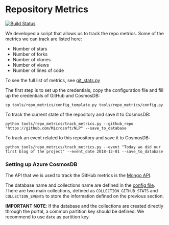 # Repository Metrics

[![Build Status](https://dev.azure.com/best-practices/nlp/_apis/build/status/repo_metrics?branchName=master)](https://dev.azure.com/best-practices/nlp/_build/latest?definitionId=36&branchName=master)

We developed a script that allows us to track the repo metrics. Some of the metrics we can track are listed here:

* Number of stars
* Number of forks
* Number of clones
* Number of views
* Number of lines of code

To see the full list of metrics, see [git_stats.py](git_stats.py)

The first step is to set up the credentials, copy the configuration file and fill up the credentials of GitHub and CosmosDB:

    cp tools/repo_metrics/config_template.py tools/repo_metrics/config.py

To track the current state of the repository and save it to CosmosDB:

    python tools/repo_metrics/track_metrics.py --github_repo "https://github.com/Microsoft/NLP" --save_to_database

To track an event related to this repository and save it to CosmosDB:

    python tools/repo_metrics/track_metrics.py --event "Today we did our first blog of the project" --event_date 2018-12-01 --save_to_database


### Setting up Azure CosmosDB

The API that we is used to track the GitHub metrics is the [Mongo API](https://docs.microsoft.com/en-us/azure/cosmos-db/mongodb-introduction).

The database name and collections name are defined in the [config file](config_template.py). There are two main collections, defined as `COLLECTION_GITHUB_STATS` and `COLLECTION_EVENTS` to store the information defined on the previous section. 

**IMPORTANT NOTE**: If the database and the collections are created directly through the portal, a common partition key should be defined. We recommend to use `date` as partition key.


